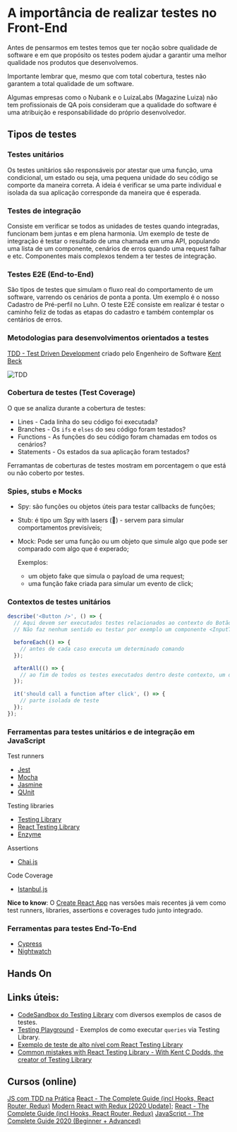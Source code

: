 # A importância de realizar testes no Front-End

Antes de pensarmos em testes temos que ter noção sobre qualidade de software e em que propósito os testes podem ajudar a garantir uma melhor qualidade nos produtos que desenvolvemos.

Importante lembrar que, mesmo que com total cobertura, testes não garantem a total qualidade de um software.

Algumas empresas como o Nubank e o LuizaLabs (Magazine Luiza) não tem profissionais de QA pois consideram que a qualidade do software é uma atribuição e responsabilidade do próprio desenvolvedor.

## Tipos de testes

### Testes unitários

Os testes unitários são responsáveis por atestar que uma função, uma condicional, um estado ou seja, uma pequena unidade do seu código se comporte da maneira correta. A ideia é verificar se uma parte individual e isolada da sua aplicação corresponde da maneira que é esperada.

### Testes de integração
 
Consiste em verificar se todos as unidades de testes quando integradas, funcionam bem juntas e em plena harmonia. Um exemplo de teste de integração é testar o resultado de uma chamada em uma API, populando uma lista de um componente, cenários de erros quando uma request falhar e etc. Componentes mais complexos tendem a ter testes de integração.

### Testes E2E (End-to-End)

São tipos de testes que simulam o fluxo real do comportamento de um software, varrendo os cenários de ponta a ponta. Um exemplo é o nosso Cadastro de Pré-perfil no Luhn. O teste E2E consiste em realizar é testar o caminho feliz de todas as etapas do cadastro e também contemplar os centários de erros.

### Metodologias para desenvolvimentos orientados a testes

[TDD - Test Driven Development](https://en.wikipedia.org/wiki/Test-driven_development) criado pelo Engenheiro de Software [Kent Beck](https://en.wikipedia.org/wiki/Kent_Beck)

![TDD](https://i0.wp.com/blog.sciensa.com/wp-content/uploads/2017/08/tdd_flow.gif?resize=489%2C511)

### Cobertura de testes (Test Coverage)

O que se analiza durante a cobertura de testes:

 - Lines - Cada linha do seu código foi executada?
 - Branches - Os `ifs` e `elses` do seu código foram testados?
 - Functions - As funções do seu código foram chamadas em todos os cenários?
 - Statements - Os estados da sua aplicação foram testados?

 Ferramantas de coberturas de testes mostram em porcentagem o que está ou não coberto por testes.

### Spies, stubs e Mocks
- Spy: são funções ou objetos úteis para testar callbacks de funções;
- Stub: é tipo um Spy with lasers (🤣) - servem para simular comportamentos previsíveis; 
- Mock:  Pode ser uma função ou um objeto que simule algo que pode ser comparado com algo que é experado;

  Exemplos:   
  - um objeto fake que simula o payload de uma request;
  - uma função fake criada para simular um evento de click;

### Contextos de testes unitários

```javascript
describe('<Button />', () => {
  // Aqui devem ser executados testes relacionados ao contexto do Botão
  // Não faz nenhum sentido eu testar por exemplo um componente <InputText /> sendo que não pertence ao contexto do <Button />

  beforeEach(() => {
    // antes de cada caso executa um determinado comando
  });

  afterAll(() => {
    // ao fim de todos os testes executados dentro deste contexto, um determinado comando é executado 
  });

  it('should call a function after click', () => {
    // parte isolada de teste
  });
});
```

### Ferramentas para testes unitários e de integração em JavaScript

Test runners
- [Jest](https://jestjs.io/)
- [Mocha](https://mochajs.org/)
- [Jasmine](https://jasmine.github.io/)
- [QUnit](https://qunitjs.com/)

Testing libraries
- [Testing Library](https://testing-library.com/)
- [React Testing Library](https://testing-library.com/docs/react-testing-library/introenzyme)
- [Enzyme](https://enzymejs.github.io/enzyme/)

Assertions
- [Chai.js](https://www.chaijs.com/)

Code Coverage
- [Istanbul.js](https://istanbul.js.org/)

<b>Nice to know</b>: O [Create React App](https://create-react-app.dev/docs/running-tests) nas versões mais recentes já vem como test runners, libraries, assertions e coverages tudo junto integrado. 

### Ferramentas para testes End-To-End

- [Cypress](https://www.cypress.io/)
- [Nightwatch](https://nightwatchjs.org/)


## Hands On


## Links úteis:
- [CodeSandbox do Testing Library](https://codesandbox.io/s/github/kentcdodds/react-testing-library-examples/tree/master/?from-embed=&initialpath=/__tests__/async.js&file=/src/__tests__/update-props.js) com diversos exemplos de casos de testes.
- [Testing Playground](https://testing-playground.com/) - Exemplos de como executar `queries` via Testing Library.
- [Exemplo de teste de alto nível com React Testing Library](https://medium.com/reactbrasil/exemplo-de-teste-de-alto-n%C3%ADvel-com-react-testing-library-5c001e89d493)
- [Common mistakes with React Testing Library - With Kent C Dodds, the creator of Testing Library](https://kentcdodds.com/blog/common-mistakes-with-react-testing-library)

## Cursos (online)
[JS com TDD na Prática](https://www.udemy.com/course/js-com-tdd-na-pratica/?couponCode=PROMOOCT20)
[React - The Complete Guide (incl Hooks, React Router, Redux)](https://www.udemy.com/course/curso-reactjs-ninja/)
[Modern React with Redux [2020 Update]](https://www.udemy.com/course/react-redux/);
[React - The Complete Guide (incl Hooks, React Router, Redux)](https://www.udemy.com/course/react-the-complete-guide-incl-redux/)
[JavaScript - The Complete Guide 2020 (Beginner + Advanced)](https://www.udemy.com/course/javascript-the-complete-guide-2020-beginner-advanced/)